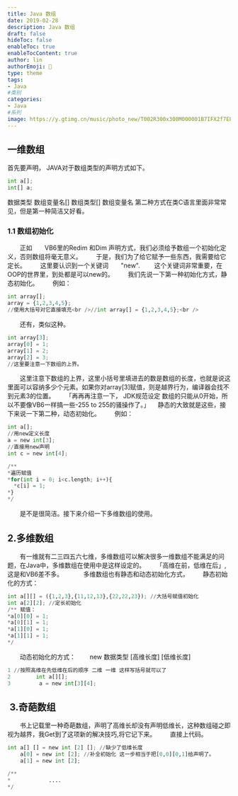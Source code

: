 ```yaml
---
title: Java 数组
date: 2019-02-28
description: Java 数组
draft: false
hideToc: false
enableToc: true
enableTocContent: true
author: lin
authorEmoji: 🤣
type: theme
tags:
- Java
#类别
categories:
- Java
#系列
image: https://y.gtimg.cn/music/photo_new/T002R300x300M000001B7IFX2f7ELO_1.jpg
---
```

## 一维数组


首先要声明， JAVA对于数组类型的声明方式如下。
```python
int a[];
int[] a;
```
数据类型 数组变量名[]
数组类型[] 数组变量名
第二种方式在类C语言里面非常常见，但是第一种简洁又好看。
### 1.1 数组初始化
　　正如　　VB6里的Redim 和Dim 声明方式，我们必须给予数组一个初始化定义，否则数组将毫无意义。
　　于是，我们为了给它赋予一些东西，我需要给它定长。
　　这里要认识到一个关键词　　"new".
　　这个关键词非常重要，在OOP的世界里，到处都是可以new的。
　　我们先说一下第一种初始化方式，静态初始化。
　　例如：
　　
```python
int array[];
array = {1,2,3,4,5};
//使用大括号对它直接填充<br />//int array[] = {1,2,3,4,5};<br />
```
　　还有，类似这种。
```python
int array[3];
array[0] = 1;
array[1] = 2;
array[2] = 3;
//这里要注意一下数组的上界。
```
　　这里注意下数组的上界，这里小括号里填进去的数是数组的长度，也就是说这里面可以容纳多少个元素。如果你对array[3]赋值，则是越界行为，编译器会找不到元素3的位置。
　　「再再再注意一下， JDK规范设定 数组的只能从0开始，所以不要像VB6一样搞一些-255 to 255的骚操作了。」
　静态的大致就是这些，接下来说一下第二种，动态初始化。
　　例如：　　
```python
int a[];
//用new定义长度
a = new int[3];
//直接用new声明
int c = new int[4];

/**
*遍历赋值
*for(int i = 0; i<c.length; i++){
  *c[i] = 1;    
*}
*/
```
　　是不是很简洁。接下来介绍一下多维数组的使用。
## 2.多维数组
　　有一维就有二三四五六七维，多维数组可以解决很多一维数组不能满足的问题，在Java中，多维数组在使用中是这样设定的。
　　「高维在前，低维在后」,这是和VB6差不多。
　　　多维数组也有静态和动态初始化方式，
　　静态初始化的方式：
```python
int a[][] = ({1,2,3},{11,12,13},{22,22,23}); //大括号赋值初始化
int a[2][2]; //定长初始化
/** 赋值：
*a[0][0] = 1;
*a[0][1] = 1;
*a[1][0] = 1;
*a[1][1] = 1;
*/
```
　　动态初始化的方式：
　　new 数据类型 [高维长度] [低维长度]
```python
1 //按照高维在先低维在后的顺序 二维 一维 这样写括号就可以了 
2        int a[][];
3         a = new int[3][4];
```
## &nbsp;3.奇葩数组
　　书上记载里一种奇葩数组，声明了高维长却没有声明低维长，这种数组碰之即视为越界，我Get到了这项新的解决技巧,将它记下来。
　　直接上代码。
```python
int a[] [] = new int [2] []; //缺少了低维长度
    a[0] = new int [2]; //补全初始化 这一步相当于把[0,0][0,1]给声明了。
    a[1] = new int [2]; 

/**
*            ....
*/        
```
&nbsp;